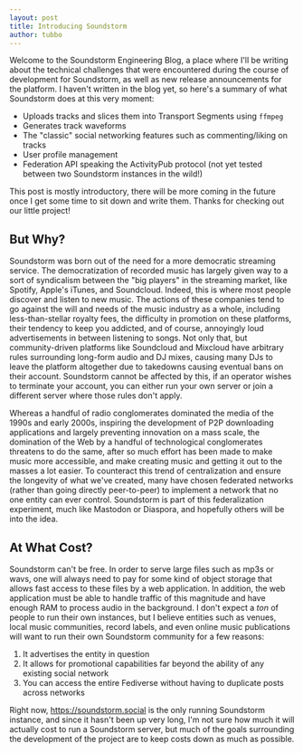 ```yaml
---
layout: post
title: Introducing Soundstorm
author: tubbo
---
```


Welcome to the Soundstorm Engineering Blog, a place where I'll be
writing about the technical challenges that were encountered during the
course of development for Soundstorm, as well as new release
announcements for the platform. I haven't written in the blog yet,
so here's a summary of what Soundstorm does at this very moment:

- Uploads tracks and slices them into Transport Segments using `ffmpeg`
- Generates track waveforms
- The "classic" social networking features such as commenting/liking on
  tracks
- User profile management
- Federation API speaking the ActivityPub protocol (not yet tested
  between two Soundstorm instances in the wild!)

This post is mostly introductory, there will be more coming in the
future once I get some time to sit down and write them. Thanks for
checking out our little project!

## But Why?

Soundstorm was born out of the need for a more democratic streaming
service. The democratization of recorded music has largely given way to
a sort of syndicalism between the "big players" in the streaming market,
like Spotify, Apple's iTunes, and Soundcloud. Indeed, this is where most
people discover and listen to new music. The actions of these companies
tend to go against the will and needs of the music industry as a whole,
including less-than-stellar royalty fees, the difficulty in promotion on
these platforms, their tendency to keep you addicted, and of course,
annoyingly loud advertisements in between listening to songs. Not only
that, but community-driven platforms like Soundcloud and Mixcloud have
arbitrary rules surrounding long-form audio and DJ mixes, causing many
DJs to leave the platform altogether due to takedowns causing eventual
bans on their account. Soundstorm cannot be affected by this, if an
operator wishes to terminate your account, you can either run your own
server or join a different server where those rules don't apply.

Whereas a handful of radio conglomerates dominated the media of the
1990s and early 2000s, inspiring the development of P2P downloading
applications and largely preventing innovation on a mass scale, the
domination of the Web by a handful of technological conglomerates
threatens to do the same, after so much effort has been made to make
music more accessible, and make creating music and getting it out to the
masses a lot easier. To counteract this trend of centralization and
ensure the longevity of what we've created, many have chosen federated
networks (rather than going directly peer-to-peer) to implement a
network that no one entity can ever control. Soundstorm is part of this
federalization experiment, much like Mastodon or Diaspora, and hopefully
others will be into the idea.

## At What Cost?

Soundstorm can't be free. In order to serve large files such as mp3s or
wavs, one will always need to pay for some kind of object storage that
allows fast access to these files by a web application. In addition, the
web application must be able to handle traffic of this magnitude and
have enough RAM to process audio in the background. I don't expect a
*ton* of people to run their own instances, but I believe entities such
as venues, local music communities, record labels, and even online music
publications will want to run their own Soundstorm community for a few
reasons:

1. It advertises the entity in question
2. It allows for promotional capabilities far beyond the ability of any
   existing social network
3. You can access the entire Fediverse without having to duplicate posts
   across networks

Right now, <https://soundstorm.social> is the only running Soundstorm
instance, and since it hasn't been up very long, I'm not sure how much
it will actually cost to run a Soundstorm server, but much of the goals
surrounding the development of the project are to keep costs down as
much as possible.
